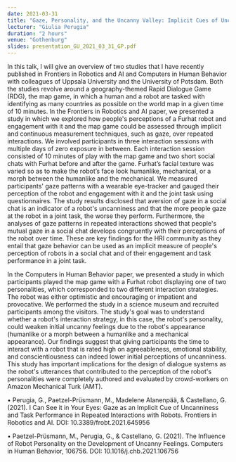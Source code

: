 ```yaml
---
date: 2021-03-31
title: "Gaze, Personality, and the Uncanny Valley: Implicit Cues of Uncanny feelings and Interaction Strategies to Overcome them"
lecturer: "Giulia Perugia"
duration: "2 hours"
venue: "Gothenburg"
slides: presentation_GU_2021_03_31_GP.pdf
---
```

In this talk, I will give an overview of two studies that I have recently published in Frontiers in Robotics and AI and Computers in Human Behavior with colleagues of Uppsala University and the University of Potsdam. Both the studies revolve around a geography-themed Rapid Dialogue Game (RDG), the map game, in which a human and a robot are tasked with identifying as many countries as possible on the world map in a given time of 10 minutes. In the Frontiers in Robotics and AI paper, we presented a study in which we explored how people's perceptions of a Furhat robot and engagement with it and the map game could be assessed through implicit and continuous measurement techniques, such as gaze, over repeated interactions. We involved participants in three interaction sessions with multiple days of zero exposure in between. Each interaction session consisted of 10 minutes of play with the map game and two short social chats with Furhat before and after the game. Furhat’s facial texture was varied so as to make the robot’s face look humanlike, mechanical, or a morph between the humanlike and the mechanical. We measured participants' gaze patterns with a wearable eye-tracker and gauged their perception of the robot and engagement with it and the joint task using questionnaires. The study results disclosed that aversion of gaze in a social chat is an indicator of a robot's uncanniness and that the more people gaze at the robot in a joint task, the worse they perform. Furthermore, the analyses of gaze patterns in repeated interactions showed that people's mutual gaze in a social chat develops congruently with their perceptions of the robot over time. These are key findings for the HRI community as they entail that gaze behavior can be used as an implicit measure of people's perception of robots in a social chat and of their engagement and task performance in a joint task.

In the Computers in Human Behavior paper, we presented a study in which participants played the map game with a Furhat robot displaying one of two personalities, which corresponded to two different interaction strategies. The robot was either optimistic and encouraging or impatient and provocative. We performed the study in a science museum and recruited participants among the visitors. The study's goal was to understand whether a robot's interaction strategy, in this case, the robot's personality, could weaken initial uncanny feelings due to the robot's appearance (humanlike or a morph between a humanlike and a mechanical appearance). Our findings suggest that giving participants the time to interact with a robot that is rated high on agreeableness, emotional stability, and conscientiousness can indeed lower initial perceptions of uncanniness. This study has important implications for the design of dialogue systems as the robot's utterances that contributed to the perception of the robot's personalities were completely authored and evaluated by crowd-workers on Amazon Mechanical Turk (AMT).

• Perugia, G., Paetzel-Prüsmann, M., Madelene Alanenpää, & Castellano, G. (2021). I Can See it in Your Eyes: Gaze as an Implicit Cue of Uncanniness and Task Performance in Repeated Interactions with Robots. Frontiers in Robotics and AI. DOI: 10.3389/frobt.2021.645956

• Paetzel-Prüsmann, M., Perugia, G., & Castellano, G. (2021). The Influence of Robot Personality on the Development of Uncanny Feelings. Computers in Human Behavior, 106756. DOI: 10.1016/j.chb.2021.106756
